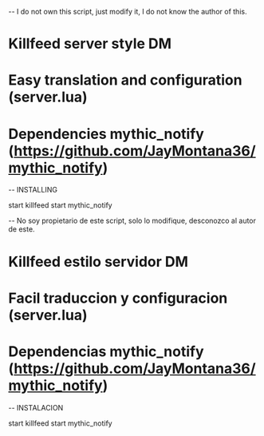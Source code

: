 -- I do not own this script, just modify it, I do not know the author of this.

# Killfeed server style DM
# Easy translation and configuration (server.lua)

# Dependencies mythic_notify (https://github.com/JayMontana36/mythic_notify)

-- INSTALLING

start killfeed
start mythic_notify

-- No soy propietario de este script, solo lo modifique, desconozco al autor de este.

# Killfeed estilo servidor DM
# Facil traduccion y configuracion (server.lua)

# Dependencias mythic_notify (https://github.com/JayMontana36/mythic_notify)

-- INSTALACION

start killfeed
start mythic_notify


